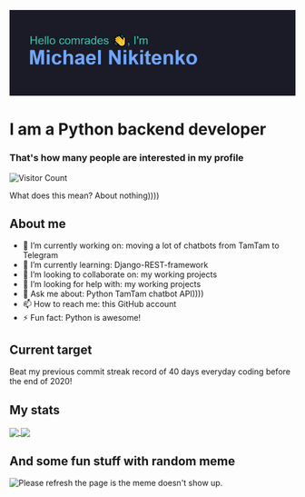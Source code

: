 ![](/reheader.glitch.me.png)
# I am a Python backend developer
<!--
![visitors](https://visitor-badge.glitch.me/badge?page_id=xm4dn355x)
-->
### That's how many people are interested in my profile
![Visitor Count](https://profile-counter.glitch.me/xm4dn355x/count.svg)

What does this mean? About nothing))))

## About me
- 🔭 I’m currently working on: moving a lot of chatbots from TamTam to Telegram
- 🌱 I’m currently learning: Django-REST-framework
- 👯 I’m looking to collaborate on: my working projects
- 🤔 I’m looking for help with: my working projects
- 💬 Ask me about: Python TamTam chatbot API))))
- 📫 How to reach me: this GitHub account
- ⚡ Fun fact: Python is awesome!

## Current target
Beat my previous commit streak record of 40 days everyday coding before the end of 2020!

## My stats
<a href="https://github.com/anuraghazra/github-readme-stats">
  <img align="center" src="https://github-readme-stats.vercel.app/api?username=xm4dn355x&&show_icons=true&theme=tokyonight" />
</a>
<a href="https://github.com/anuraghazra/convoychat">
  <img align="center" src="https://github-readme-stats.vercel.app/api/top-langs/?username=xm4dn355x&theme=tokyonight&hide_langs_below=1&layout=compact" />
</a>

## And some fun stuff with random meme
<img src='https://random-memer.herokuapp.com/' title="Meme" alt="Please refresh the page is the meme doesn't show up.">
